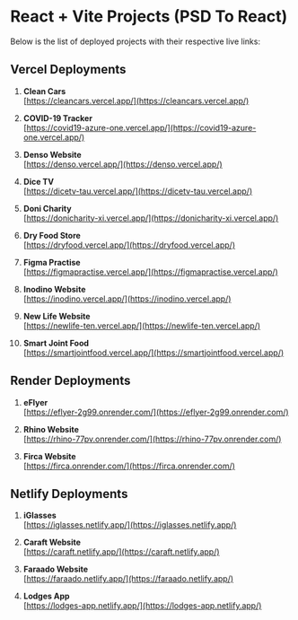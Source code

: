# React + Vite Projects (PSD To React)

Below is the list of deployed projects with their respective live links:

## Vercel Deployments

01. **Clean Cars**  
   [https://cleancars.vercel.app/](https://cleancars.vercel.app/)

02. **COVID-19 Tracker**  
   [https://covid19-azure-one.vercel.app/](https://covid19-azure-one.vercel.app/)

03. **Denso Website**  
   [https://denso.vercel.app/](https://denso.vercel.app/)

04. **Dice TV**  
   [https://dicetv-tau.vercel.app/](https://dicetv-tau.vercel.app/)

05. **Doni Charity**  
   [https://donicharity-xi.vercel.app/](https://donicharity-xi.vercel.app/)

06. **Dry Food Store**  
   [https://dryfood.vercel.app/](https://dryfood.vercel.app/)

07. **Figma Practise**  
   [https://figmapractise.vercel.app/](https://figmapractise.vercel.app/)

08. **Inodino Website**  
   [https://inodino.vercel.app/](https://inodino.vercel.app/)

09. **New Life Website**  
   [https://newlife-ten.vercel.app/](https://newlife-ten.vercel.app/)

10. **Smart Joint Food**  
    [https://smartjointfood.vercel.app/](https://smartjointfood.vercel.app/)

## Render Deployments

01. **eFlyer**  
    [https://eflyer-2g99.onrender.com/](https://eflyer-2g99.onrender.com/)

02. **Rhino Website**  
    [https://rhino-77pv.onrender.com/](https://rhino-77pv.onrender.com/)

03. **Firca Website**  
    [https://firca.onrender.com/](https://firca.onrender.com/)

## Netlify Deployments

01. **iGlasses**  
    [https://iglasses.netlify.app/](https://iglasses.netlify.app/)

02. **Caraft Website**  
    [https://caraft.netlify.app/](https://caraft.netlify.app/)

03. **Faraado Website**  
    [https://faraado.netlify.app/](https://faraado.netlify.app/)

04. **Lodges App**  
    [https://lodges-app.netlify.app/](https://lodges-app.netlify.app/)
